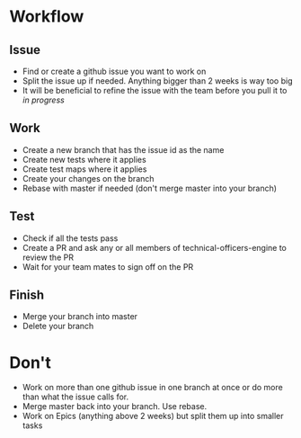 # Workflow
## Issue
- Find or create a github issue you want to work on
- Split the issue up if needed. Anything bigger than 2 weeks is way too big
- It will be beneficial to refine the issue with the team before you pull it to *in progress*
## Work
- Create a new branch that has the issue id as the name
- Create new tests where it applies
- Create test maps where it applies
- Create your changes on the branch
- Rebase with master if needed (don't merge master into your branch)
## Test
- Check if all the tests pass
- Create a PR and ask any or all members of technical-officers-engine to review the PR
- Wait for your team mates to sign off on the PR
## Finish
- Merge your branch into master
- Delete your branch
# Don't
- Work on more than one github issue in one branch at once or do more than what the issue calls for.
- Merge master back into your branch. Use rebase.
- Work on Epics (anything above 2 weeks) but split them up into smaller tasks
